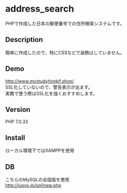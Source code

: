 # address_search

PHPで作成した日本の郵便番号での住所検索システムです。
## Description

簡単に作成したので、特にCSSなどで装飾はしていません。

## Demo
http://www.mystudyhirokif.shop/</br>
SSL化していないので、警告表示が出ます。</br>
実務で使う際はSSL化を強くおすすめします。

## Version
PHP 7.0.33

## Install
ローカル環境下ではXAMPPを使用

## DB
こちらのMySQLの全国版を使用</br>
http://jusyo.jp/sql/new.php
